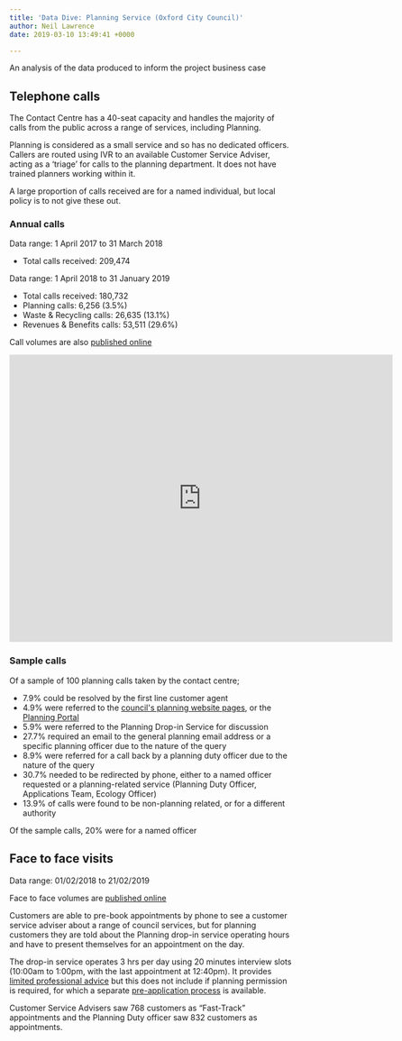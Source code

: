 ```yaml
---
title: 'Data Dive: Planning Service (Oxford City Council)'
author: Neil Lawrence
date: 2019-03-10 13:49:41 +0000

---
```

An analysis of the data produced to inform the project business case

## Telephone calls

The Contact Centre has a 40-seat capacity and handles the majority of calls from the public across a range of services, including Planning.

Planning is considered as a small service and so has no dedicated officers. Callers are routed using IVR to an available Customer Service Adviser, acting as a ‘triage’ for calls to the planning department. It does not have trained planners working within it. 

A large proportion of calls received are for a named individual, but local policy is to not give these out.

### Annual calls

Data range: 1 April 2017 to 31 March 2018

* Total calls received: 209,474

Data range: 1 April 2018 to 31 January 2019

* Total calls received: 180,732
* Planning calls: 6,256 (3.5%)
* Waste & Recycling calls: 26,635 (13.1%)
* Revenues & Benefits calls: 53,511 (29.6%)

Call volumes are also [published online](https://digital.oxford.gov.uk/performance/transactions.html)

<iframe width="680" height="510" src="https://app.powerbi.com/view?r=eyJrIjoiYjE0MTNlYjctNGIyMC00OTRlLWIwOGUtZWUyNTEyZDIxZTAwIiwidCI6IjlmM2QwZjM5LTVlMmItNGY4OC05ZDQzLWU5MzQ0ZjlhYTAyZCIsImMiOjh9" frameborder="0" allowFullScreen="true"></iframe>

### Sample calls

Of a sample of 100 planning calls taken by the contact centre;

* 7.9% could be resolved by the first line customer agent
* 4.9% were referred to the [council's planning website pages](https://www.oxford.gov.uk/planning), or the [Planning Portal](https://www.planningportal.co.uk/)
* 5.9% were referred to the Planning Drop-in Service for discussion
* 27.7% required an email to the general planning email address or a specific planning officer due to the nature of the query
* 8.9% were referred for a call back by a planning duty officer due to the nature of the query
* 30.7% needed to be redirected by phone, either to a named officer requested or a planning-related service (Planning Duty Officer, Applications Team, Ecology Officer)
* 13.9% of calls were found to be non-planning related, or for a different authority

Of the sample calls, 20% were for a named officer

## Face to face visits

Data range: 01/02/2018 to 21/02/2019

Face to face volumes are [published online](https://digital.oxford.gov.uk/performance/transactions.html)

Customers are able to pre-book appointments by phone to see a customer service adviser about a range of council services, but for planning customers they are told about the Planning drop-in service operating hours and have to present themselves for an appointment on the day.

The drop-in service operates 3 hrs per day using 20 minutes interview slots (10:00am to 1:00pm, with the last appointment at 12:40pm). It provides [limited professional advice](https://www.oxford.gov.uk/info/20066/planning_applications/723/contacting_us_for_planning_advice) but this does not include if planning permission is required, for which a separate [pre-application process](https://www.oxford.gov.uk/info/20066/planning_applications/331/pre-application_planning_advice) is available.

Customer Service Advisers saw 768 customers as “Fast-Track” appointments and the Planning Duty officer saw 832 customers as appointments.